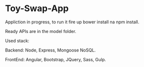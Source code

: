 # Toy-Swap-App

Appliction in progress, to run it fire up bower install na npm install.

Ready APIs are in the model folder.

Used stack:

Backend: Node, Express, Mongoose NoSQL.

FrontEnd: Angular, Bootstrap, JQuery, Sass, Gulp.
